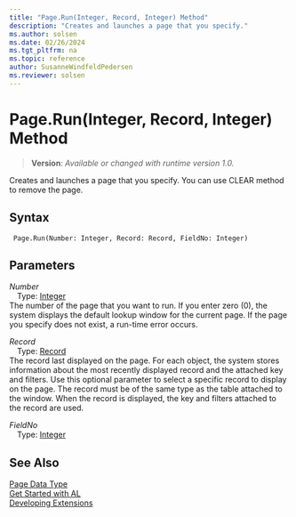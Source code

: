 ```yaml
---
title: "Page.Run(Integer, Record, Integer) Method"
description: "Creates and launches a page that you specify."
ms.author: solsen
ms.date: 02/26/2024
ms.tgt_pltfrm: na
ms.topic: reference
author: SusanneWindfeldPedersen
ms.reviewer: solsen
---
```

[//]: # (START>DO_NOT_EDIT)
[//]: # (IMPORTANT:Do not edit any of the content between here and the END>DO_NOT_EDIT.)
[//]: # (Any modifications should be made in the .xml files in the ModernDev repo.)
# Page.Run(Integer, Record, Integer) Method
> **Version**: _Available or changed with runtime version 1.0._

Creates and launches a page that you specify. You can use CLEAR method to remove the page.


## Syntax
```AL
 Page.Run(Number: Integer, Record: Record, FieldNo: Integer)
```
## Parameters
*Number*  
&emsp;Type: [Integer](../integer/integer-data-type.md)  
The number of the page that you want to run. If you enter zero (0), the system displays the default lookup window for the current page. If the page you specify does not exist, a run-time error occurs.  

*Record*  
&emsp;Type: [Record](../record/record-data-type.md)  
The record last displayed on the page. For each object, the system stores information about the most recently displayed record and the attached key and filters. Use this optional parameter to select a specific record to display on the page. The record must be of the same type as the table attached to the window. When the record is displayed, the key and filters attached to the record are used.  

*FieldNo*  
&emsp;Type: [Integer](../integer/integer-data-type.md)  
  



[//]: # (IMPORTANT: END>DO_NOT_EDIT)
## See Also
[Page Data Type](page-data-type.md)  
[Get Started with AL](../../devenv-get-started.md)  
[Developing Extensions](../../devenv-dev-overview.md)